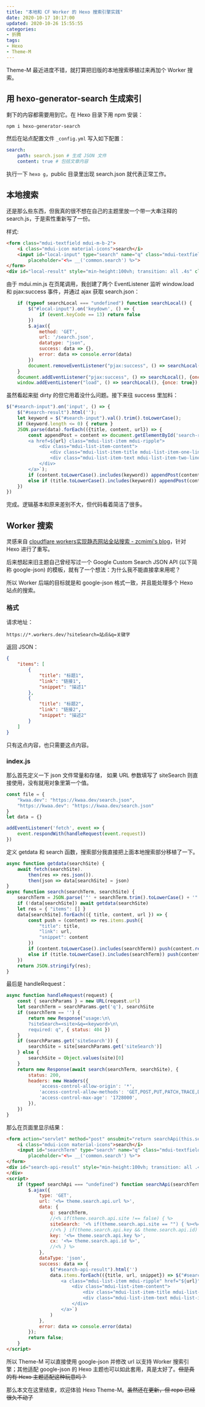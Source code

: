 ```yaml
---
title: "本地和 CF Worker 的 Hexo 搜索引擎实践"
date: 2020-10-17 10:17:00
updated: 2020-10-26 15:55:55
categories:
- 折腾
tags:
- Hexo
- Theme-M
---
```


Theme-M 最近进度不错，就打算把旧版的本地搜索移植过来再加个 Worker 搜索。

## 用 hexo-generator-search 生成索引

剩下的内容都需要用到它。在 Hexo 目录下用 npm 安装：

```bash
npm i hexo-generator-search
```

然后在站点配置文件 ```_config.yml``` 写入如下配置：

```yaml
search:
    path: search.json # 生成 JSON 文件
    content: true # 包括文章内容
```

执行一下 ```hexo g```，public 目录里出现 search.json 就代表正常工作。

## 本地搜索

还是那么些东西，但我真的很不想在自己的主题里放一个带一大串注释的 search.js，于是索性重新写了一份。

样式:

```html
<form class="mdui-textfield mdui-m-b-2">
    <i class="mdui-icon material-icons">search</i>
    <input id="local-input" type="search" name="q" class="mdui-textfield-input"
        placeholder="<%= __('common.search') %>">
</form>
<div id="local-result" style="min-height:100vh; transition: all .4s" class="mdui-list">
```

由于 mdui.min.js 在页尾调用，我创建了两个 EventListener 监听 window.load 和 pjax:success 事件，并通过 ajax 获取 search.json：

```javascript
    if (typeof searchLocal === "undefined") function searchLocal() {
        $("#local-input").on('keydown', () => {
            if (event.keyCode == 13) return false
        })
        $.ajax({
            method: 'GET',
            url: '/search.json',
            datatype: "json",
            success: data => {},
            error: data => console.error(data)
        })
        document.removeEventListener("pjax:success", () => searchLocal(), {once: true});
    }
    document.addEventListener("pjax:success", () => searchLocal(), {once: true});
    window.addEventListener("load", () => searchLocal(), {once: true});
```

虽然看起来挺 dirty 的但它用着没什么问题。接下来往 success 里加料：

```javascript
$("#search-input").on('input', () => {
    $("#search-result").html('');
    let keyword = $("#search-input").val().trim().toLowerCase();
    if (keyword.length <= 0) { return }
    JSON.parse(data).forEach(({title, content, url}) => {
        const appendPost = content => document.getElementById('search-result').insertAdjacentHTML('beforeend', `
        <a href=${url} class="mdui-list-item mdui-ripple">
            <div class="mdui-list-item-content">
                <div class="mdui-list-item-title mdui-list-item-one-line">${title}</div>
                <div class="mdui-list-item-text mdui-list-item-two-line">${content}</div>
            </div>
        </a>`);
        if (content.toLowerCase().includes(keyword)) appendPost(content.replace(/<[^>]+>/g, "").substring((content.toLowerCase().indexOf(keyword) -9), (content.toLowerCase().indexOf(keyword) + 130)));
        else if (title.toLowerCase().includes(keyword)) appendPost(content.replace(/<[^>]+>/g, "").substring(0, 139));
    })
})
```

完成。逻辑基本和原来差别不大，但代码看着简洁了很多。

## Worker 搜索

灵感来自 [cloudflare workers实现静态网站全站搜索 - zcmimi's blog](https://blog.zcmimi.top/posts/cloudflare%20workers%E5%AE%9E%E7%8E%B0%E9%9D%99%E6%80%81%E7%BD%91%E7%AB%99%E5%85%A8%E7%AB%99%E6%90%9C%E7%B4%A2)，针对 Hexo 进行了重写。

后来想起来旧主题自己曾经写过一个 Google Custom Search JSON API (以下简称 google-json) 的模板，就有了一个想法：为什么我不能直接拿来用呢？

所以 Worker 后端的目标就是和 google-json 格式一致，并且能处理多个 Hexo 站点的搜索。

### 格式

请求地址：

```plain
https://*.workers.dev/?siteSearch=站点&q=关键字
```

返回 JSON：

```json
{
    "items": [
        {
            "title": "标题1",
            "link": "链接1",
            "snippet": "描述1"
        },
        {
            "title": "标题2",
            "link": "链接2",
            "snippet": "描述2"
        }
    ]
}
```

只有这点内容，也只需要这点内容。

### index.js

那么首先定义一下 json 文件常量和存储，
如果 URL 参数填写了 siteSearch 则直接使用，没有就用对象里第一个值。

```javascript
const file = {
    "kwaa.dev": "https://kwaa.dev/search.json",
    "https://kwaa.dev": "https://kwaa.dev/search.json"
}
let data = {}

addEventListener('fetch', event => {
    event.respondWith(handleRequest(event.request))
})
```

定义 getdata 和 search 函数，搜索部分我直接把上面本地搜索部分移植了一下。

```javascript
async function getdata(searchSite) {
    await fetch(searchSite).
        then(res => res.json()).
        then(json => data[searchSite] = json)
}
async function search(searchTerm, searchSite) {
    searchTerm = JSON.parse('"' + searchTerm.trim().toLowerCase() + '"')
    if (!data[searchSite]) await getdata(searchSite)
    let res = { "items": [] }
    data[searchSite].forEach(({ title, content, url }) => {
        const push = (content) => res.items.push({
            "title": title,
            "link": url,
            "snippet": content
        })
        if (content.toLowerCase().includes(searchTerm)) push(content.replace(/<[^>]+>/g, "").substring((content.toLowerCase().indexOf(searchTerm) -9), (content.toLowerCase().indexOf(searchTerm) + 130)))
        else if (title.toLowerCase().includes(searchTerm)) push(content.replace(/<[^>]+>/g, "").substring(0, 139));
    })
    return JSON.stringify(res);
}
```

最后是 handleRequest：

```javascript
async function handleRequest(request) {
    const { searchParams } = new URL(request.url)
    let searchTerm = searchParams.get('q'), searchSite
    if (searchTerm == '') {
        return new Response("usage:\n\
        ?siteSearch=<site>&q=<keyword>\n\
        required: q", { status: 404 })
    }
    if (searchParams.get('siteSearch')) {
        searchSite = site[searchParams.get('siteSearch')]
    } else {
        searchSite = Object.values(site)[0]
    }
    return new Response(await search(searchTerm, searchSite), {
        status: 200,
        headers: new Headers({
            'access-control-allow-origin': '*',
            'access-control-allow-methods': 'GET,POST,PUT,PATCH,TRACE,DELETE,HEAD,OPTIONS',
            'access-control-max-age': '1728000',
        }),
    })
}
```

那么在页面里显示结果：

```html
<form action="servlet" method="post" onsubmit="return searchApi(this.searchTerm.value);" class="mdui-textfield mdui-m-b-2">
    <i class="mdui-icon material-icons">search</i>
    <input id="searchTerm" type="search" name="q" class="mdui-textfield-input"
        placeholder="<%= __('common.search') %>">
</form>
<div id="search-api-result" style="min-height:100vh; transition: all .4s" class="mdui-list">
</div>
<script>
    if (typeof searchApi === "undefined") function searchApi(searchTerm) {
        $.ajax({
            type: 'GET',
            url: '<%= theme.search.api.url %>',
            data: {
                q: searchTerm,
                //<% if(theme.search.api.site !== false) { %>
                siteSearch: '<% if(theme.search.api.site == "") { %><%= config.root %><% } else { %><%= theme.search.api.site %><% } %>',
                //<% } if(theme.search.api.key && theme.search.api.id) { %>
                key: '<%= theme.search.api.key %>',
                cx: '<%= theme.search.api.id %>',
                //<% } %>
            },
            dataType: 'json',
            success: data => {
                $("#search-api-result").html('')
                data.items.forEach(({title, url, snippet}) => $("#search-api-result").append(`
                    <a class="mdui-list-item mdui-ripple" href="${url}">
                        <div class="mdui-list-item-content">
                            <div class="mdui-list-item-title mdui-list-item-one-line">${title}</div>
                            <div class="mdui-list-item-text mdui-list-item-two-line">${snippet}</div>
                        </div>
                    </a>`)
                )
            },
            error: data => console.error(data)
        });
        return false;
    }
</script>
```

所以 Theme-M 可以直接使用 google-json 并修改 url 以支持 Worker 搜索引擎；其他适配 google-json 的 Hexo 主题也可以如此套用，真是太好了。~~但是真的有 Hexo 主题适配这种玩意吗？~~

那么本文在这里结束，欢迎体验 Hexo Theme-M。~~虽然还在更新，但 repo 已经很久不动了~~
